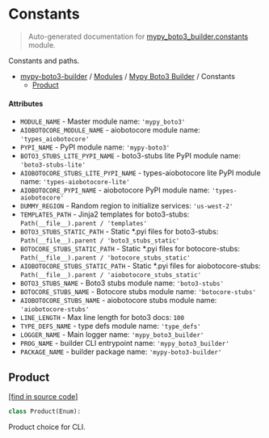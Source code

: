 # Constants

> Auto-generated documentation for [mypy_boto3_builder.constants](https://github.com/vemel/mypy_boto3_builder/blob/main/mypy_boto3_builder/constants.py) module.

Constants and paths.

- [mypy-boto3-builder](../README.md#mypy_boto3_builder) / [Modules](../MODULES.md#mypy-boto3-builder-modules) / [Mypy Boto3 Builder](index.md#mypy-boto3-builder) / Constants
    - [Product](#product)

#### Attributes

- `MODULE_NAME` - Master module name: `'mypy_boto3'`
- `AIOBOTOCORE_MODULE_NAME` - aiobotocore module name: `'types_aiobotocore'`
- `PYPI_NAME` - PyPI module name: `'mypy-boto3'`
- `BOTO3_STUBS_LITE_PYPI_NAME` - boto3-stubs lite PyPI module name: `'boto3-stubs-lite'`
- `AIOBOTOCORE_STUBS_LITE_PYPI_NAME` - types-aiobotocore lite PyPI module name: `'types-aiobotocore-lite'`
- `AIOBOTOCORE_PYPI_NAME` - aiobotocore PyPI module name: `'types-aiobotocore'`
- `DUMMY_REGION` - Random region to initialize services: `'us-west-2'`
- `TEMPLATES_PATH` - Jinja2 templates for boto3-stubs: `Path(__file__).parent / 'templates'`
- `BOTO3_STUBS_STATIC_PATH` - Static *.pyi files for boto3-stubs: `Path(__file__).parent / 'boto3_stubs_static'`
- `BOTOCORE_STUBS_STATIC_PATH` - Static *.pyi files for botocore-stubs: `Path(__file__).parent / 'botocore_stubs_static'`
- `AIOBOTOCORE_STUBS_STATIC_PATH` - Static *.pyi files for aiobotocore-stubs: `Path(__file__).parent / 'aiobotocore_stubs_static'`
- `BOTO3_STUBS_NAME` - Boto3 stubs module name: `'boto3-stubs'`
- `BOTOCORE_STUBS_NAME` - Botocore stubs module name: `'botocore-stubs'`
- `AIOBOTOCORE_STUBS_NAME` - aiobotocore stubs module name: `'aiobotocore-stubs'`
- `LINE_LENGTH` - Max line length for boto3 docs: `100`
- `TYPE_DEFS_NAME` - type defs module name: `'type_defs'`
- `LOGGER_NAME` - Main logger name: `'mypy_boto3_builder'`
- `PROG_NAME` - builder CLI entrypoint name: `'mypy_boto3_builder'`
- `PACKAGE_NAME` - builder package name: `'mypy-boto3-builder'`

## Product

[[find in source code]](https://github.com/vemel/mypy_boto3_builder/blob/main/mypy_boto3_builder/constants.py#L65)

```python
class Product(Enum):
```

Product choice for CLI.
